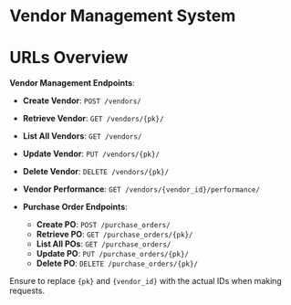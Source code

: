 # Vendor Management System

# URLs Overview

 **Vendor Management Endpoints**:
  - **Create Vendor**: `POST /vendors/`
  - **Retrieve Vendor**: `GET /vendors/{pk}/`
  - **List All Vendors**: `GET /vendors/`
  - **Update Vendor**: `PUT /vendors/{pk}/`
  - **Delete Vendor**: `DELETE /vendors/{pk}/`
  - **Vendor Performance**: `GET /vendors/{vendor_id}/performance/`

- **Purchase Order Endpoints**:
  - **Create PO**: `POST /purchase_orders/`
  - **Retrieve PO**: `GET /purchase_orders/{pk}/`
  - **List All POs**: `GET /purchase_orders/`
  - **Update PO**: `PUT /purchase_orders/{pk}/`
  - **Delete PO**: `DELETE /purchase_orders/{pk}/`

Ensure to replace `{pk}` and `{vendor_id}` with the actual IDs when making requests.
